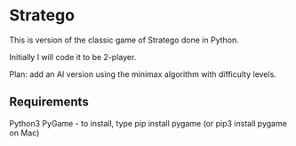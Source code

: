 # Stratego
  This is version of the classic game of Stratego done in Python.   
  
  Initially I will code it to be 2-player.  
  
  Plan: add an AI version using the minimax algorithm with difficulty levels.

## Requirements  
Python3
PyGame - to install, type pip install pygame (or pip3 install pygame on Mac)
